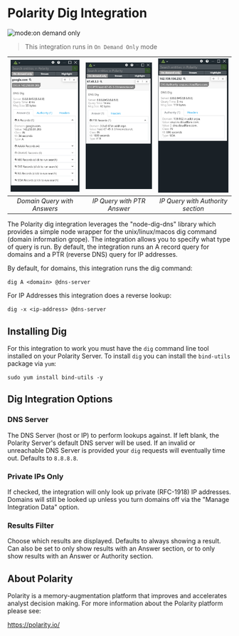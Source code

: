 # Polarity Dig Integration

![mode:on demand only](https://img.shields.io/badge/mode-on%20demand%20only-blue.svg)

> This integration runs in `On Demand Only` mode

| ![overlay results with a domain](assets/overlay_domain.png) |![overlay results with an ip PTR](assets/overlay_ip_ptr.png)|![overlay results with an IP authority](assets/overlay_ip_authority.png)
|:---:|:---:|:---:|
|*Domain Query with Answers* |*IP Query with PTR Answer*| *IP Query with Authority section*|


The Polarity dig integration leverages the "node-dig-dns" library which provides a simple node wrapper for the unix/linux/macos dig command (domain information grope).  The integration allows you to specify what type of query is run.  By default, the integration runs an A record query for domains and a PTR (reverse DNS) query for IP addresses.  

By default, for domains, this integration runs the dig command:

```
dig A <domain> @dns-server
```

For IP Addresses this integration does a reverse lookup:

```
dig -x <ip-address> @dns-server
```

## Installing Dig

For this integration to work you must have the `dig` command line tool installed on your Polarity Server.  To install `dig` you can install the `bind-utils` package via `yum`:

```
sudo yum install bind-utils -y
```

## Dig Integration Options

### DNS Server
The DNS Server (host or IP) to perform lookups against. If left blank, the Polarity Server's default DNS server will be used. If an invalid or unreachable DNS Server is provided your `dig` requests will eventually time out. Defaults to `8.8.8.8`.

### Private IPs Only

If checked, the integration will only look up private (RFC-1918) IP addresses. Domains will still be looked up unless you turn domains off via the "Manage Integration Data" option.

### Results Filter

Choose which results are displayed. Defaults to always showing a result. Can also be set to only show results with an Answer section, or to only show results with an Answer or Authority section.

## About Polarity

Polarity is a memory-augmentation platform that improves and accelerates analyst decision making.  For more information about the Polarity platform please see:

https://polarity.io/
